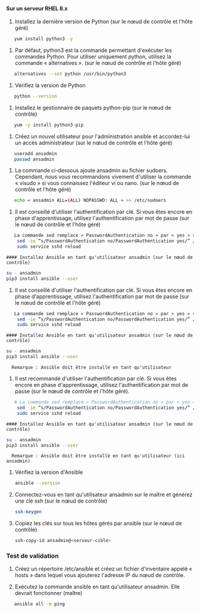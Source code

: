 #### Sur un serveur RHEL 8.x

1. Installez la dernière version de Python  (sur le nœud de contrôle et l'hôte géré)
```sh 
   yum install python3 -y
   ```

1. Par défaut, python3 est la commande permettant d'exécuter les commandes Python. Pour utiliser uniquement python, utilisez la commande « alternatives ».  (sur le nœud de contrôle et l'hôte géré)
```sh 
   alternatives --set python /usr/bin/python3
   ```

1. Vérifiez la version de Python
```sh 
   python --version
   ```
1. Installez le gestionnaire de paquets python-pip  (sur le nœud de contrôle)
```sh 
   yum -y install python3-pip
   ```

1. Créez un nouvel utilisateur pour l'administration ansible et accordez-lui un accès administrateur  (sur le nœud de contrôle et l'hôte géré)
```sh 
   useradd ansadmin
   passwd ansadmin
   ```
1. La commande ci-dessous ajoute ansadmin au fichier sudoers. Cependant, nous vous recommandons vivement d'utiliser la commande « visudo » si vous connaissez l'éditeur vi ou nano.  (sur le nœud de contrôle et l'hôte géré)
```sh
   echo « ansadmin ALL=(ALL) NOPASSWD: ALL » >> /etc/sudoers
   ```
1. Il est conseillé d'utiliser l'authentification par clé. Si vous êtes encore en phase d'apprentissage, utilisez l'authentification par mot de passe (sur le nœud de contrôle et l'hôte géré)
```sh 
   La commande sed remplace « PasswordAuthentication no » par « yes » sans modifier le fichier 
    sed -ie “s/PasswordAuthentication no/PasswordAuthentication yes/” /etc/ssh/sshd_config
    sudo service sshd reload
   ``` 

    #### Installez Ansible en tant qu'utilisateur ansadmin (sur le nœud de contrôle)
   ```sh 
   su - ansadmin
   pip3 install ansible --user
   ``` 
   
1. Il est conseillé d'utiliser l'authentification par clé. Si vous êtes encore en phase d'apprentissage, utilisez l'authentification par mot de passe (sur le nœud de contrôle et l'hôte géré)
```sh 
   La commande sed remplace « PasswordAuthentication no » par « yes » sans modifier le fichier 
    sed -ie “s/PasswordAuthentication no/PasswordAuthentication yes/” /etc/ssh/sshd_config
    sudo service sshd reload
   ``` 

    #### Installez Ansible en tant qu'utilisateur ansadmin (sur le nœud de contrôle)
   ```sh 
   su - ansadmin
   pip3 install ansible --user
   ``` 
      Remarque : Ansible doit être installé en tant qu'utilisateur 



1. Il est recommandé d'utiliser l'authentification par clé. Si vous êtes encore en phase d'apprentissage, utilisez l'authentification par mot de passe (sur le nœud de contrôle et l'hôte géré).
```sh 
   # La commande sed remplace « PasswordAuthentication no » par « yes » sans modifier le fichier. 
    sed -ie “s/PasswordAuthentication no/PasswordAuthentication yes/” /etc/ssh/sshd_config
    sudo service sshd reload
   ``` 

    #### Installez Ansible en tant qu'utilisateur ansadmin (sur le nœud de contrôle)
   ```sh 
   su - ansadmin
   pip3 install ansible --user
   ``` 
      Remarque : Ansible doit être installé en tant qu'utilisateur (ici ansadmin)
1. Vérifiez la version d'Ansible 
   ```sh
   ansible --version
   ```

1. Connectez-vous en tant qu'utilisateur ansadmin sur le maître et générez une clé ssh (sur le nœud de contrôle)
   ```sh 
   ssh-keygen
   ```
1. Copiez les clés sur tous les hôtes gérés par ansible (sur le nœud de contrôle)
   ```sh 
   ssh-copy-id ansadmin@<serveur-cible>
   ```
### Test de validation

1. Créez un répertoire /etc/ansible et créez un fichier d'inventaire appelé « hosts » dans lequel vous ajouterez l'adresse IP du nœud de contrôle. 
  
1. Exécutez la commande ansible en tant qu'utilisateur ansadmin. Elle devrait fonctionner (maître)
```sh 
   ansible all -m ping
   ```

